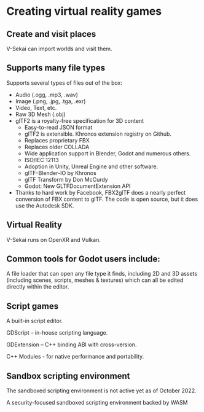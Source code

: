 # Creating virtual reality games

## Create and visit places

V-Sekai can import worlds and visit them.

## Supports many file types

Supports several types of files out of the box:

- Audio (.ogg, .mp3, .wav)
- Image (.png, .jpg, .tga, .exr)
- Video, Text, etc.
- Raw 3D Mesh (.obj)
- glTF2 is a royalty-free specification for 3D content
  - Easy-to-read JSON format
  - glTF2 is extensible. Khronos extension registry on Github.
  - Replaces proprietary FBX
  - Replaces older COLLADA
  - Wide application support in Blender, Godot and numerous others.
  - ISO/IEC 12113
  - Adoption in Unity, Unreal Engine and other software.
  - glTF-Blender-IO by Khronos
  - glTF Transform by Don McCurdy
  - Godot: New GLTFDocumentExtension API
- Thanks to hard work by Facebook, FBX2glTF does a nearly perfect conversion of FBX content to glTF. The code is open source, but it does use the Autodesk SDK.

## Virtual Reality

V-Sekai runs on OpenXR and Vulkan.

## Common tools for Godot users include:

A file loader that can open any file type it finds, including 2D and 3D assets (including scenes, scripts, meshes & textures) which can all be edited directly within the editor.

## Script games

A built-in script editor.

GDScript – in-house scripting language.

GDExtension – C++ binding ABI with cross-version.

C++ Modules - for native performance and portability.

## Sandbox scripting environment

The sandboxed scripting environment is not active yet as of October 2022.

A security-focused sandboxed scripting environment backed by WASM
